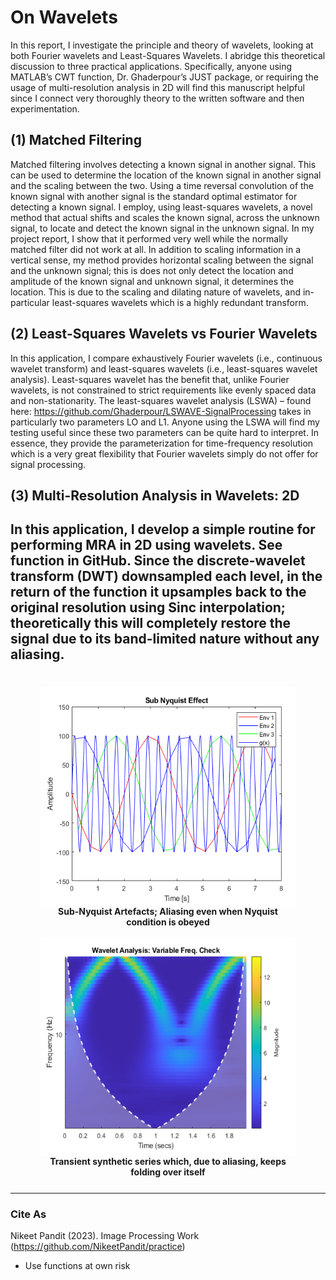 # On Wavelets
In this report, I investigate the principle and theory of wavelets, looking at both Fourier wavelets and Least-Squares Wavelets. I abridge this theoretical discussion to three practical applications. Specifically, anyone using MATLAB’s CWT function, Dr. Ghaderpour’s JUST package, or requiring the usage of multi-resolution analysis in 2D will find this manuscript helpful since I connect very thoroughly theory to the written software and then experimentation. 
## (1) Matched Filtering 
Matched filtering involves detecting a known signal in another signal. This can be used to determine the location of the known signal in another signal and the scaling between the two. Using a time reversal convolution of the known signal with another signal is the standard optimal estimator for detecting a known signal. 
I employ, using least-squares wavelets, a novel method that actual shifts and scales the known signal, across the unknown signal, to locate and detect the known signal in the unknown signal. In my project report, I show that it performed very well while the normally matched filter did not work at all. In addition to scaling information in a vertical sense, my method provides horizontal scaling between the signal and the unknown signal; this is does not only detect the location and amplitude of the known signal and unknown signal, it determines the location. This is due to the scaling and dilating nature of wavelets, and in-particular least-squares wavelets which is a highly redundant transform. 


## (2) Least-Squares Wavelets vs Fourier Wavelets
In this application, I compare exhaustively Fourier wavelets (i.e., continuous wavelet transform) and least-squares wavelets (i.e., least-squares wavelet analysis). Least-squares wavelet has the benefit that, unlike Fourier wavelets, is not constrained to strict requirements like evenly spaced data and non-stationarity. The least-squares wavelet analysis (LSWA) – found here: https://github.com/Ghaderpour/LSWAVE-SignalProcessing takes in particularly two parameters LO and L1. Anyone using the LSWA will find my testing useful since these two parameters can be quite hard to interpret. In essence, they provide the parameterization for time-frequency resolution which is a very great flexibility that Fourier wavelets simply do not offer for signal processing. 

## (3) Multi-Resolution Analysis in Wavelets: 2D
In this application, I develop a simple routine for performing MRA in 2D using wavelets. See function in GitHub. Since the discrete-wavelet transform (DWT) downsampled each level, in the return of the function it upsamples back to the original resolution using Sinc interpolation; theoretically this will completely restore the signal due to its band-limited nature without any aliasing. 
--------------------------------------------

<div class="container" style="display: inline-block;">  
  <figure>
  <div style="float: left; padding: 8px;">
    <img src='https://github.com/NikeetPandit/practice/blob/main/Spectral%20Analysis%20Work/functions/IM/read_me_IM.PNG' width="450" height="350" align="center"/>
    <figcaption align="center"><b>Sub-Nyquist Artefacts; Aliasing even when Nyquist condition is obeyed</b></figcaption>
  </div>

  <div style="float: right; padding: 8px;">
    <img src='https://github.com/NikeetPandit/practice/blob/main/Spectral%20Analysis%20Work/functions/IM/read_me_IM2.PNG' width="450" height="350" align="center"/>
    <figcaption align="center"><b>Transient synthetic series which, due to aliasing, keeps folding over itself</b></figcaption>
  </div>
  </figure>
</div>

--------------------------------------------

### Cite As
Nikeet Pandit (2023). Image Processing Work (https://github.com/NikeetPandit/practice)
* Use functions at own risk

